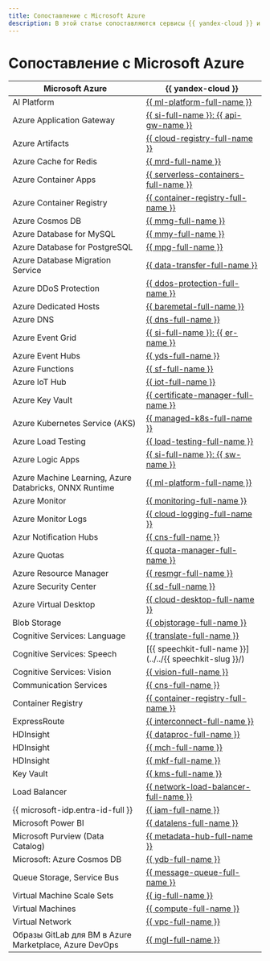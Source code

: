 ```yaml
---
title: Сопоставление с Microsoft Azure
description: В этой статье сопоставляются сервисы {{ yandex-cloud }} и сервисы Microsoft Azure.
---
```


# Сопоставление с Microsoft Azure


| Microsoft Azure | {{ yandex-cloud }} |
|----|----|
| AI Platform | [{{ ml-platform-full-name }}](../../datasphere/) |
| Azure Application Gateway | [{{ si-full-name }}: {{ api-gw-name }}](../../api-gateway/) |
| Azure Artifacts | [{{ cloud-registry-full-name }}](../../cloud-registry/) |
| Azure Cache for Redis | [{{ mrd-full-name }}](../../managed-redis/) |
| Azure Container Apps | [{{ serverless-containers-full-name }}](../../serverless-containers/) |
| Azure Container Registry | [{{ container-registry-full-name }}](../../container-registry/)  |
| Azure Cosmos DB | [{{ mmg-full-name }}](../../storedoc/) |
| Azure Database for MySQL | [{{ mmy-full-name }}](../../managed-mysql/) |
| Azure Database for PostgreSQL | [{{ mpg-full-name }}](../../managed-postgresql/) |
| Azure Database Migration Service | [{{ data-transfer-full-name }}](../../data-transfer/) |
| Azure DDoS Protection | [{{ ddos-protection-full-name }}](../../vpc/ddos-protection/) |
| Azure Dedicated Hosts | [{{ baremetal-full-name }}](../../baremetal/) |
| Azure DNS | [{{ dns-full-name }}](../../dns/) |
| Azure Event Grid | [{{ si-full-name }}: {{ er-name }}](../../serverless-integrations/quickstart/eventrouter.md) |
| Azure Event Hubs | [{{ yds-full-name }}](../../data-streams/) |
| Azure Functions | [{{ sf-full-name }}](../../functions/) |
| Azure IoT Hub | [{{ iot-full-name }}](../../iot-core/) |
| Azure Key Vault | [{{ certificate-manager-full-name }}](../../certificate-manager/) |
| Azure Kubernetes Service (AKS) | [{{ managed-k8s-full-name }}](../../managed-kubernetes/) |
| Azure Load Testing | [{{ load-testing-full-name }}](../../load-testing/) |
| Azure Logic Apps | [{{ si-full-name }}: {{ sw-name }}](../../serverless-integrations/quickstart/workflows.md) |
| Azure Machine Learning, Azure Databricks, ONNX Runtime | [{{ ml-platform-full-name }}](../../datasphere/) |
| Azure Monitor | [{{ monitoring-full-name }}](../../monitoring/) |
| Azure Monitor Logs | [{{ cloud-logging-full-name }}](../../logging/) |
| Azur Notification Hubs | [{{ cns-full-name }}](../../notifications/) |
| Azure Quotas | [{{ quota-manager-full-name }}](../../quota-manager/) |
| Azure Resource Manager | [{{ resmgr-full-name }}](../../resource-manager/) |
| Azure Security Center | [{{ sd-full-name }}](../../security-deck/) |
| Azure Virtual Desktop | [{{ cloud-desktop-full-name }}](../../cloud-desktop/) |
| Blob Storage | [{{ objstorage-full-name }}](../../storage/) |
| Cognitive Services: Language | [{{ translate-full-name }}](../../translate/) |
| Cognitive Services: Speech | [{{ speechkit-full-name }}](../../{{ speechkit-slug }}/) |
| Cognitive Services: Vision | [{{ vision-full-name }}](../../vision/) |
| Communication Services | [{{ cns-full-name }}](../../notifications/) |
| Container Registry | [{{ container-registry-full-name }}](../../container-registry/) |
| ExpressRoute | [{{ interconnect-full-name }}](../../interconnect/) |
| HDInsight | [{{ dataproc-full-name }}](../../data-proc/) |
| HDInsight | [{{ mch-full-name }}](../../managed-clickhouse/) |
| HDInsight | [{{ mkf-full-name }}](../../managed-kafka/) |
| Key Vault | [{{ kms-full-name }}](../../kms/) |
| Load Balancer | [{{ network-load-balancer-full-name }}](../../network-load-balancer/) |
| {{ microsoft-idp.entra-id-full }} | [{{ iam-full-name }}](../../iam/) |
| Microsoft Power BI | [{{ datalens-full-name }}](../../datalens/) |
| Microsoft Purview (Data Catalog) | [{{ metadata-hub-full-name }}](../../metadata-hub/) |
| Microsoft: Azure Cosmos DB | [{{ ydb-full-name }}](../../ydb/) |
| Queue Storage, Service Bus | [{{ message-queue-full-name }}](../../message-queue/) |
| Virtual Machine Scale Sets | [{{ ig-full-name }}](../../compute/concepts/instance-groups/) |
| Virtual Machines | [{{ compute-full-name }}](../../compute/) |
| Virtual Network | [{{ vpc-full-name }}](../../vpc/) |
| Образы GitLab для ВМ в Azure Marketplace, Azure DevOps | [{{ mgl-full-name }}](../../managed-gitlab/) |